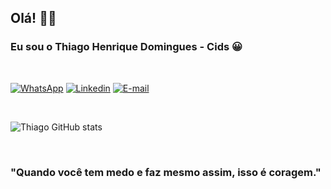 ## Olá! 🖐🏾 

### Eu sou o Thiago Henrique Domingues - Cids 😀

<br/>


[![WhatsApp](https://img.shields.io/badge/WhatsApp-25D366?style=for-the-badge&logo=whatsapp&logoColor=white)](https://api.whatsapp.com/send?phone=5516992106771)
[![Linkedin](https://img.shields.io/badge/LinkedIn-0077B5?style=for-the-badge&logo=linkedin&logoColor=white)](https://www.linkedin.com/in/thiago-henrique-domingues/)
[![E-mail](https://img.shields.io/badge/Gmail-D14836?style=for-the-badge&logo=gmail&logoColor=white)](mailto:dominguesthiagohemrique7@gmail.com)

<br/>


![Thiago GitHub stats](https://github-readme-stats.vercel.app/api?username=ThiagoCids&show_icons=true&theme=dark)

<br/>

### "Quando você tem medo e faz mesmo assim, isso é coragem."
